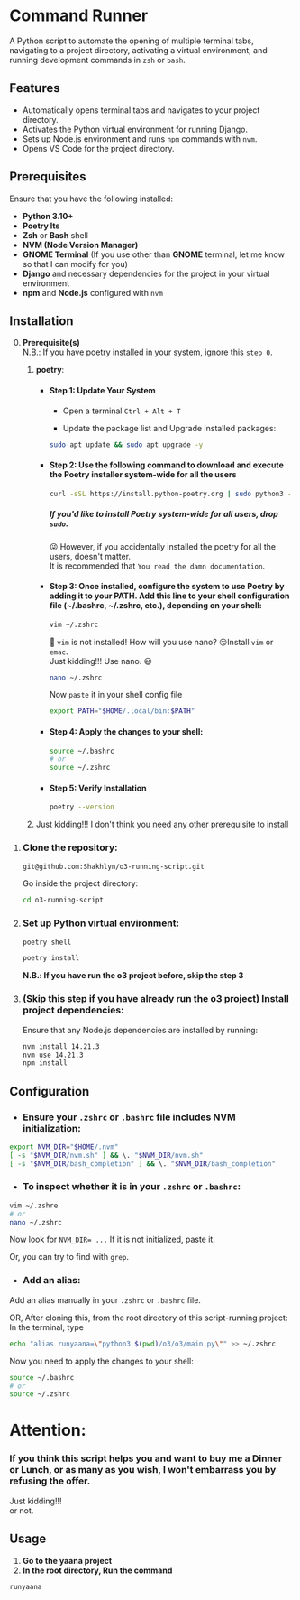 # Command Runner

A Python script to automate the opening of multiple terminal tabs, navigating to a project directory, activating a virtual environment, and running development commands in `zsh` or `bash`.

## Features

- Automatically opens terminal tabs and navigates to your project directory.
- Activates the Python virtual environment for running Django.
- Sets up Node.js environment and runs `npm` commands with `nvm`.
- Opens VS Code for the project directory.

## Prerequisites

Ensure that you have the following installed:

- **Python 3.10+**
- **Poetry lts**
- **Zsh** or **Bash** shell
- **NVM (Node Version Manager)**
- **GNOME Terminal** (If you use other than **GNOME** terminal, let me know so that I can modify for you)
- **Django** and necessary dependencies for the project in your virtual environment
- **npm** and **Node.js** configured with `nvm`

## Installation

0. **Prerequisite(s)**  
    N.B.: If you have poetry installed in your system, ignore this `step 0`.
   1. **poetry**:
      - #### Step 1: Update Your System
          - Open a terminal 
          `Ctrl + Alt + T`
        
          - Update the package list and Upgrade installed packages:
          ```bash
          sudo apt update && sudo apt upgrade -y
          ```
      - #### Step 2: Use the following command to download and execute the Poetry installer system-wide for all the users
          ```bash
          curl -sSL https://install.python-poetry.org | sudo python3 -
          ```

          ##### If you'd like to install Poetry system-wide for all users, drop `sudo`.  
          😜 However, if you accidentally installed the poetry for all the users, doesn't matter.  
          It is recommended that `You read the damn documentation`. 

      - #### Step 3: Once installed, configure the system to use Poetry by adding it to your PATH. Add this line to your shell configuration file (~/.bashrc, ~/.zshrc, etc.), depending on your shell:
          ```bash
          vim ~/.zshrc
          ```        
         🤔 `vim` is not installed! How will you use nano? 😏Install `vim` or `emac`.  
      Just kidding!!! Use nano. 😃
          ```bash
          nano ~/.zshrc
          ```
         Now `paste` it in your shell config file  
          ```bash
          export PATH="$HOME/.local/bin:$PATH"
          ```
      
       - #### Step 4: Apply the changes to your shell:
          ```bash
          source ~/.bashrc  
          # or 
          source ~/.zshrc
          ```
       - #### Step 5: Verify Installation
          ```bash
          poetry --version
          ```

   2. Just kidding!!! I don't think you need any other prerequisite to install


1. ### **Clone the repository**:
   ```bash
   git@github.com:Shakhlyn/o3-running-script.git
   ```
   Go inside the project directory:
   ```bash
   cd o3-running-script
   ```

2. ### **Set up Python virtual environment**:
   ```bash
   poetry shell
   ```
   ```bash
   poetry install
   ```


   **N.B.: If you have run the o3 project before, skip the step 3**
3. ### (Skip this step if you have already run the o3 project) **Install project dependencies**:
   Ensure that any Node.js dependencies are installed by running:
   ```bash
   nvm install 14.21.3
   nvm use 14.21.3
   npm install
   ```

## Configuration

- ### Ensure your `.zshrc` or `.bashrc` file includes NVM initialization:
```bash
export NVM_DIR="$HOME/.nvm"
[ -s "$NVM_DIR/nvm.sh" ] && \. "$NVM_DIR/nvm.sh"
[ -s "$NVM_DIR/bash_completion" ] && \. "$NVM_DIR/bash_completion"
```

- ### To inspect whether it is in your `.zshrc` or `.bashrc`:
```bash 
vim ~/.zshre 
# or
nano ~/.zshrc
```
Now look for `NVM_DIR= ...`
If it is not initialized, paste it.  

Or, you can try to find with `grep`.

- ### Add an alias:
Add an alias manually in your `.zshrc` or `.bashrc` file.

OR,
After cloning this, from the root directory of this script-running project:
In the terminal, type
```bash
echo "alias runyaana=\"python3 $(pwd)/o3/o3/main.py\"" >> ~/.zshrc 
```

Now you need to apply the changes to your shell:
```bash
source ~/.bashrc  
# or 
source ~/.zshrc
```

# Attention:
### If you think this script helps you and want to buy me a Dinner or Lunch, or as many as you wish, I won't embarrass you by refusing the offer.

Just kidding!!!   
or not.
## Usage

1. **Go to the yaana project**
2. **In the root directory, Run the command**

```bash
runyaana
```


[//]: # (## License)

[//]: # ()
[//]: # (This project is licensed under the MIT License. See [LICENSE]&#40;LICENSE&#41; for more details.)
